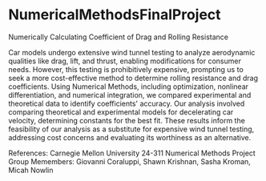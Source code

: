 # NumericalMethodsFinalProject
Numerically Calculating Coefficient of Drag and Rolling Resistance

Car models undergo extensive wind tunnel testing to analyze aerodynamic qualities like drag, lift, and thrust, enabling modifications for consumer needs. However, this testing is prohibitively expensive, prompting us to seek a more cost-effective method to determine rolling resistance and drag coefficients. Using Numerical Methods, including optimization, nonlinear differentiation, and numerical integration, we compared experimental and theoretical data to identify coefficients' accuracy. Our analysis involved comparing theoretical and experimental models for decelerating car velocity, determining constants for the best fit. These results inform the feasibility of our analysis as a substitute for expensive wind tunnel testing, addressing cost concerns and evaluating its worthiness as an alternative.

References: Carnegie Mellon University 24-311 Numerical Methods
Project Group Memembers:
Giovanni Coraluppi, Shawn Krishnan, Sasha Kroman, Micah Nowlin

